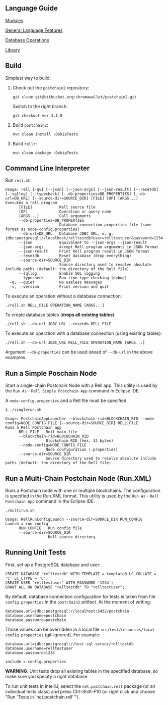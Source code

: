 ## Language Guide

[Modules](doc/guide/modules.rst)

[General Language Features](doc/guide/general.rst)

[Database Operations](doc/guide/database.rst)

[Library](doc/guide/library.rst)

## Build

Simplest way to build:

1. Check out the `postchain2` repository:  
    ```
    git clone git@bitbucket.org:chromawallet/postchain2.git
    ```  
    Switch to the right branch:  
    ```
    git checkout ver-3.1.0
    ```
2. Build `postchain2`:  
    ```
    mvn clean install -DskipTests
    ```
3. Build `rellr`:  
    ```
    mvn clean package -DskipTests
    ```

## Command Line Interpreter

Run `rell.sh`:

```
Usage: rell [-qv] [--json] [--json-args] [--json-result] [--resetdb] [--sqllog] [--typecheck] [--db-properties=DB_PROPERTIES] [--db-url=DB_URL] [--source-dir=SOURCE_DIR] [FILE] [OP] [ARGS...]
Executes a rell program
      [FILE]            Rell source file
      [OP]              Operation or query name
      [ARGS...]         Call arguments
      --db-properties=DB_PROPERTIES
                        Database connection properties file (same format as node-config.properties)
      --db-url=DB_URL   Database JDBC URL, e. g. jdbc:postgresql://localhost/relltestdb?user=relltestuser&password=1234
      --json            Equivalent to --json-args --json-result
      --json-args       Accept Rell program arguments in JSON format
      --json-result     Print Rell program result in JSON format
      --resetdb         Reset database (drop everything)
      --source-dir=SOURCE_DIR
                        Source directory used to resolve absolute include paths (default: the directory of the Rell file)
      --sqllog          Enable SQL logging
      --typecheck       Run-time type checking (debug)
  -q, --quiet           No useless messages
  -v, --version         Print version and quit
```

To execute an operation without a database connection:

```
./rell.sh RELL_FILE OPERATION_NAME [ARGS...]
```

To create database tables (**drops all existing tables**):

```
./rell.sh --db-url JDBC_URL --resetdb RELL_FILE
```

To execute an operation with a database connection (using existing tables):

```
./rell.sh --db-url JDBC_URL RELL_FILE OPERATION_NAME [ARGS...]
```

Argument `--db-properties` can be used istead of `--db-url` in the above examples.

## Run a Simple Poschain Node

Start a single-chain Postchain Node with a Rell app. This utility is used by the `Run As` - `Rell Simple Postchain App` command in Eclipse IDE.

A `node-config.properties` and a Rell file must be specified.

```
$ ./singlerun.sh

Usage: PostchainAppLauncher --blockchain-rid=BLOCKCHAIN_RID --node-config=NODE_CONFIG_FILE [--source-dir=SOURCE_DIR] RELL_FILE
Runs a Rell Postchain app
      RELL_FILE   Rell main file
      --blockchain-rid=BLOCKCHAIN_RID
                  Blockchain RID (hex, 32 bytes)
      --node-config=NODE_CONFIG_FILE
                  Node configuration (.properties)
      --source-dir=SOURCE_DIR
                  Source directory used to resolve absolute include paths (default: the directory of the Rell file)
```

## Run a Multi-Chain Postchain Node (Run.XML)

Runs a Postchain node with one or multiple blockchains. The configuration is specified
in the Run.XML format. This utility is used by the `Run As` - `Rell Postchain App` command in the Eclipse IDE.

```
./multirun.sh

Usage: RellRunConfigLaunch --source-dir=SOURCE_DIR RUN_CONFIG
Launch a run config
      RUN_CONFIG   Run config file
      --source-dir=SOURCE_DIR
                   Rell source directory
```

## Running Unit Tests

First, set up a PostgreSQL database and user:

```
CREATE DATABASE "relltestdb" WITH TEMPLATE = template0 LC_COLLATE = 'C' LC_CTYPE = 'C';
CREATE USER "relltestuser" WITH PASSWORD '1234';
GRANT ALL ON DATABASE "relltestdb" TO "relltestuser";
```

By default, database connection configuration for tests is taken from file `config.properties` in the `postchain2` artifact. At the moment of writing:

```
database.url=jdbc:postgresql://localhost:5432/postchain
database.username=postchain
database.password=postchain
```

Those values can be overridden in a local file `src/test/resources/local-config.properties` (git-ignored). For example:

```
database.url=jdbc:postgresql://test-sql-server/relltestdb
database.username=relltestuser
database.password=1234

include = config.properties
```

**WARNING**: Unit tests drop all existing tables in the specified database, so make sure you specify a right database.

To run unit tests in IntelliJ, select the `net.postchain.rell` package (or an individual tests class) and press Ctrl-Shift-F10 (or right click and choose "Run 'Tests in 'net.postchain.rell''").
